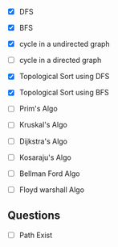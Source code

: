 - [X] DFS
- [X] BFS
- [X] cycle in a undirected graph
- [ ] cycle in a directed graph
- [X] Topological Sort using DFS
- [X] Topological Sort using BFS
- [ ] Prim's Algo
- [ ] Kruskal's Algo
- [ ] Dijkstra's Algo
- [ ] Kosaraju's Algo
- [ ] Bellman Ford Algo
- [ ] Floyd warshall Algo


Questions
-------------------

- [ ] Path Exist
